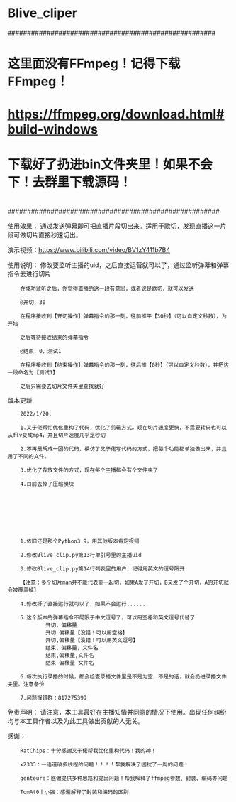 # Blive_cliper
#####################################################
#
# 这里面没有FFmpeg！记得下载FFmpeg！
#  https://ffmpeg.org/download.html#build-windows
# 下载好了扔进bin文件夹里！如果不会下！去群里下载源码！
# 
######################################################

使用效果：
        通过发送弹幕即可把直播片段切出来。适用于歌切，发现直播这一片段可做切片直接秒速切出。


演示视频：https://www.bilibili.com/video/BV1zY411b7B4




使用说明：
        修改要监听主播的uid，之后直接运营就可以了，通过监听弹幕和弹幕指令去进行切片
        
        在成功监听之后，你觉得直播的这一段有意思，或者说是歌切，就可以发送
        
        @开切，30
        
        在程序接收到【开切操作】弹幕指令的那一刻，往前推平【30秒】（可以自定义秒数），为开始
        
        之后等待接收结束的弹幕指令
        
        @结束，0，测试1
        
        在程序接收到【结束操作】弹幕指令的那一刻，往后推【0秒】（可以自定义秒数），并把这一段命名为【测试1】
        
        之后只需要去切片文件夹里查找就好
        


版本更新

        2022/1/20:

        1.叉子佬帮忙优化重构了代码，优化了剪辑方式。现在切片速度更快，不需要转码也可以从flv变成mp4，并且切片速度几乎是秒切
        
        2.不再是胡成一团的代码，模仿了叉子佬写代码的方式，把每个功能都单独做出来，并且用了不同的文件。
        
        3.优化了存放文件的方式，现在每个主播都会有个文件夹了
        
        4.目前去掉了压缩模块
        
        
        





        1.依旧还是那个Python3.9，用其他版本肯定报错

        2.修改Blive_clip.py第13行单引号里的主播uid

        3.修改Blive_clip.py第14行列表里的用户，记得用英文的逗号隔开

        【注意：多个切片man并不能代表能一起切，如果A发了开切，B又发了个开切，A的开切就会被覆盖掉】

        4.修改好了直接运行就可以了，如果不会运行.......

        5.这个版本的弹幕指令不局限于中文逗号了，可以用空格和英文逗号代替了
                开切，偏移量
                开切 偏移量【没错！可以用空格】
                开切,偏移量【没错！可以用英文逗号】
                结束，偏移量，文件名
                结束,偏移量,文件名
                结束 偏移量 文件名

        6.每次执行录播的时候，都会检查录播文件里是不是为空，不是的话，就会扔进录播文件夹里。注意备份

        7.问题报错群：817275399


免责声明：
请注意，本工具最好在主播知情并同意的情况下使用。出现任何纠纷均与本工具作者以及为此工具做出贡献的人无关。

感谢：

        RatChips：十分感谢叉子佬帮我优化重构代码！我的神！

        x2333：一语道破多线程的问题！！！！帮我解决了困扰了一周的问题！

        genteure：感谢提供多种思路和提出问题！帮我解释了ffmpeg参数、封装、编码等问题

        TomAt0丨小强：感谢解释了封装和编码的区别

